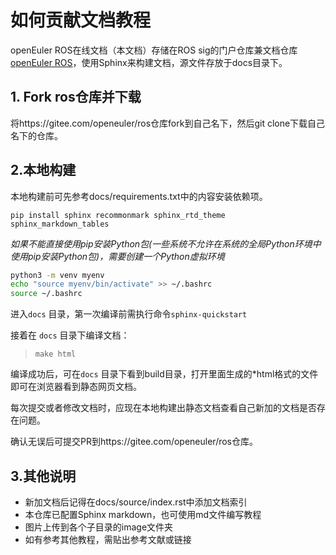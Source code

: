 # 如何贡献文档教程

openEuler ROS在线文档（本文档）存储在ROS sig的门户仓库兼文档仓库[openEuler ROS](https://gitee.com/openeuler/ros)，使用Sphinx来构建文档，源文件存放于docs目录下。

## 1. Fork ros仓库并下载

将https://gitee.com/openeuler/ros仓库fork到自己名下，然后git clone下载自己名下的仓库。

## 2.本地构建

本地构建前可先参考docs/requirements.txt中的内容安装依赖项。

```
pip install sphinx recommonmark sphinx_rtd_theme sphinx_markdown_tables
```

*如果不能直接使用pip安装Python包(一些系统不允许在系统的全局Python环境中使用pip安装Python包)，需要创建一个Python虚拟环境*

``` bash
python3 -m venv myenv
echo "source myenv/bin/activate" >> ~/.bashrc
source ~/.bashrc
```

进入`docs` 目录，第一次编译前需执行命令`sphinx-quickstart`

接着在 `docs` 目录下编译文档：

> ```
> make html
> ```

编译成功后，可在`docs` 目录下看到build目录，打开里面生成的*html格式的文件即可在浏览器看到静态网页文档。

每次提交或者修改文档时，应现在本地构建出静态文档查看自己新加的文档是否存在问题。

确认无误后可提交PR到https://gitee.com/openeuler/ros仓库。

## 3.其他说明

- 新加文档后记得在docs/source/index.rst中添加文档索引
- 本仓库已配置Sphinx markdown，也可使用md文件编写教程
- 图片上传到各个子目录的image文件夹
- 如有参考其他教程，需贴出参考文献或链接